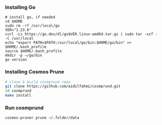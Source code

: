 ### Installing Go
```shell
# install go, if needed
cd $HOME
sudo rm -rf /usr/local/go
VER="1.23.6"
curl -Ls https://go.dev/dl/go$VER.linux-amd64.tar.gz | sudo tar -xzf - -C /usr/local
echo "export PATH=$PATH:/usr/local/go/bin:$HOME/go/bin" >> $HOME/.bash_profile
source $HOME/.bash_profile
mkdir -p ~/go/bin
go version
```
### Installing Cosmos Prune
```bash
# clone & build cosmprund repo
git clone https://github.com/aidilfahmi/cosmprund.git
cd cosmprund
make install
```
### Run cosmprund
```shell
cosmos-pruner prune ~/.folder/data
```
